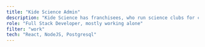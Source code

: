 ```yaml
---
title: "Kide Science Admin"
description: "Kide Science has franchisees, who run science clubs for children. They need an admin-interface, where they can e.g. add clubs. When I started working at Kide Science, I continued developing this platform."
role: "Full Stack Developer, mostly working alone"
filter: "work"
tech: "React, NodeJS, Postgresql"
---
```

